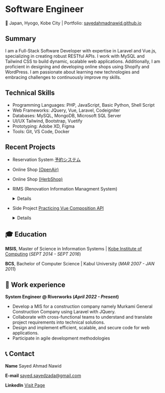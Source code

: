 
# Software Engineer
📌 Japan, Hyogo, Kobe City | Portfolio: [sayedahmadnawid.github.io](https://sayedahmadnawid.github.io/Resume/)

## Summary
I am a Full-Stack Software Developer with expertise in Laravel and Vue.js, specializing in creating robust RESTful APIs. I work with MySQL and Tailwind CSS to build dynamic, scalable web applications. Additionally, I am proficient in designing and developing online shops using Shopify and WordPress. I am passionate about learning new technologies and embracing challenges to continuously improve my skills.

## Technical Skills
- Programming Languages: PHP, JavaScript, Basic Python, Shell Script
- Web Frameworks: JQuery, Vue, Laravel, Codeigniter
- Databases: MySQL, MongoDB, Microsoft SQL Server
- UI/UX Tailwind, Bootstrap, Vuetify
- Prototyping: Adobe XD, Figma
- Tools: Git, VS Code, Docker

## Recent Projects
- Reservation System  [予約システム](https://reservation.urbanpicnic.jp)
  
- Online Shop  [(OpenAir)](https://www.openair.beer/)

- Online Shop  [(HerbShop)](https://shop.herbcity.jp/)

- RIMS (Renovation Information Managment System)
    <details>
      Developed RIMS for Murakami General Construction, fully automating the renovation department's operations from bidding to invoicing,        entirely in Japanese. The system supports multi-user roles with stage-specific approval processes, covering project registration, order       management, cost estimation, budgeting, subcontractor payments, client invoicing, and detailed reporting.
    </details>
-  Side Project [Practicing Vue Composition API](https://github.com/sayedahmadnawid/Docker-Laravel11-vue3-scaffolding)
     <details>
        <summary> Details </summary>
         This repository provides a scaffold designed with best practices in mind, utilizing Laravel 11, Vue 3, Tailwind, and several other modern          technologies. The goal is to create a foundation that leverages composables and reusable components to enhance development efficiency and          maintainability. I'm working on this in my free time to further my technical knowledge and apply it to future projects.
     </details>

  
## 🎓 Education

**MSIS**, Master of Science in Information Systems | <a href="https://www.kic.ac.jp" target="_blank">Kobe Institute of Computing</a> (_SEPT 2014 - SEPT 2016_)

**BCS**, Bachelor of Computer Science | Kabul University (_MAR 2007 - JAN 2011_)


## 💼 Work experience
**System Engineer @ Riverworks (_April 2022 - Present_)**
- Develop a MIS for a construction company namely Murkami General Construction Company using Laravel with JQuery.
- Collaborate with cross-functional teams to understand and translate project requirements into technical solutions.
- Design and implement efficient, scalable, and secure code for web applications.
- Participate in agile development methodologies

## 📞 Contact

**Name**    Sayed Ahmad Nawid 

**E-mail**    <a href="mailto:sayed.sayedzada@gmail.com">sayed.sayedzada@gmail.com</a>  

**LinkedIn**   <a href="https://www.linkedin.com/in/sayed-ahmad-nawid-sayedzada" target="_blank">Visit Page</a> 


